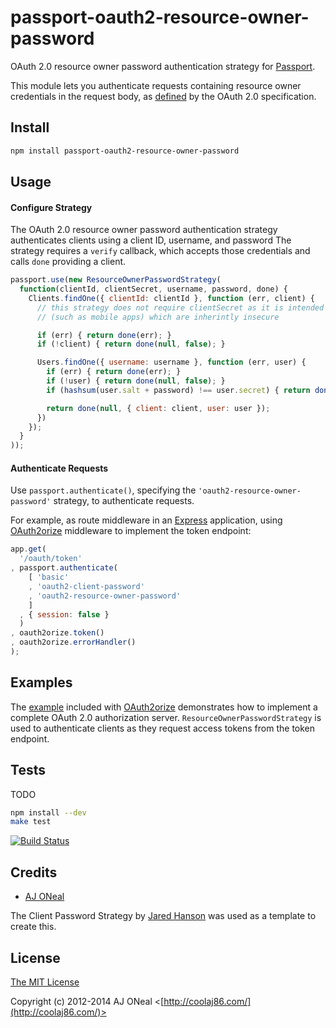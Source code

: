 # passport-oauth2-resource-owner-password

OAuth 2.0 resource owner password authentication strategy for [Passport](https://github.com/jaredhanson/passport).

This module lets you authenticate requests containing resource owner credentials in the
request body, as [defined](http://tools.ietf.org/html/draft-ietf-oauth-v2-27#section-1.3.3)
by the OAuth 2.0 specification.

## Install

```bash
npm install passport-oauth2-resource-owner-password
```

## Usage

#### Configure Strategy

The OAuth 2.0 resource owner password authentication strategy authenticates clients
using a client ID, username, and password
The strategy requires a `verify` callback,
which accepts those credentials and calls `done` providing a client.

```javascript
passport.use(new ResourceOwnerPasswordStrategy(
  function(clientId, clientSecret, username, password, done) {
    Clients.findOne({ clientId: clientId }, function (err, client) {
      // this strategy does not require clientSecret as it is intended to be used in cases
      // (such as mobile apps) which are inherintly insecure

      if (err) { return done(err); }
      if (!client) { return done(null, false); }

      Users.findOne({ username: username }, function (err, user) {
        if (err) { return done(err); }
        if (!user) { return done(null, false); }
        if (hashsum(user.salt + password) !== user.secret) { return done(null, false); }

        return done(null, { client: client, user: user });
      })
    });
  }
));
```

#### Authenticate Requests

Use `passport.authenticate()`, specifying the `'oauth2-resource-owner-password'`
strategy, to authenticate requests.

For example, as route middleware in an [Express](http://expressjs.com/)
application, using [OAuth2orize](https://github.com/jaredhanson/oauth2orize)
middleware to implement the token endpoint:

```javascript
app.get(
  '/oauth/token'
, passport.authenticate(
    [ 'basic'
    , 'oauth2-client-password'
    , 'oauth2-resource-owner-password'
    ]
  , { session: false }
  )
, oauth2orize.token()
, oauth2orize.errorHandler()
);
```

## Examples

The [example](https://github.com/coolaj86/oauth2orize/tree/master/examples/express2)
included with [OAuth2orize](https://github.com/jaredhanson/oauth2orize)
demonstrates how to implement a complete OAuth 2.0 authorization server.
`ResourceOwnerPasswordStrategy` is used to authenticate clients as they request access
tokens from the token endpoint.

## Tests

TODO

```bash
npm install --dev
make test
```

[![Build Status](https://secure.travis-ci.org/coolaj86/passport-oauth2-resource-owner-password.png)](http://travis-ci.org/coolaj86/passport-oauth2-resource-owner-password)

## Credits

  - [AJ ONeal](http://github.com/coolaj86)

The Client Password Strategy by [Jared Hanson](http://github.com/jaredhanson) was used as a template to create this.

## License

[The MIT License](http://opensource.org/licenses/MIT)

Copyright (c) 2012-2014 AJ ONeal <[http://coolaj86.com/](http://coolaj86.com/)>
